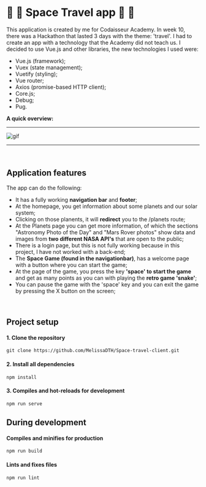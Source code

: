 # :rocket: :space_invader: Space Travel app :rocket: :space_invader:

This application is created by me for Codaisseur Academy. In week 10, there was a Hackathon that lasted 3 days with the theme: 'travel'. I had to create an app with a technology that the Academy did not teach us. I decided to use Vue.js and other libraries, the new technologies I used were:

- Vue.js (framework);
- Vuex (state management);
- Vuetify (styling);
- Vue router;
- Axios (promise-based HTTP client);
- Core.js;
- Debug;
- Pug.

**A quick overview:**

  <hr />

  ![gif](./src/GIF/space-travel.gif)

  <hr />
<br />


## Application features

The app can do the following:

- It has a fully working **navigation bar** and **footer**;
- At the homepage, you get information about some planets and our solar system;
- Clicking on those planents, it will **redirect** you to the /planets route;
- At the Planets page you can get more information, of which the sections "Astronomy Photo of the Day" and "Mars Rover photos" show data and images from **two different NASA API's** that are open to the public;
- There is a login page, but this is not fully working because in this project, I have not worked with a back-end;
- The **Space Game (found in the navigationbar)**, has a welcome page with a button where you can start the game;
- At the page of the game, you press the key **'space' to start the game** and get as many points as you can with playing the **retro game 'snake'**;
- You can pause the game with the 'space' key and you can exit the game by pressing the X button on the screen;

 <br />

## Project setup

#### 1. Clone the repository

```
git clone https://github.com/MelissaDTH/Space-travel-client.git
```

#### 2. Install all dependencies

```
npm install
```

#### 3. Compiles and hot-reloads for development

```
npm run serve
```


## During development

#### Compiles and minifies for production

```
npm run build
```

#### Lints and fixes files

```
npm run lint
```
